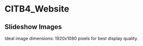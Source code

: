 # CITB4_Website

## Slideshow Images
Ideal image dimensions: 1920x1080 pixels for best display quality.
